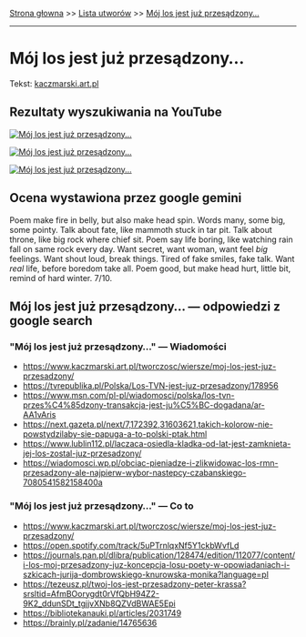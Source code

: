 [Strona głowna](../index.md) >> [Lista utworów](../list.md) >> [Mój los jest już przesądzony…](300.md)

---

# Mój los jest już przesądzony…

Tekst: [kaczmarski.art.pl](https://www.kaczmarski.art.pl/tworczosc/wiersze/moj-los-jest-juz-przesadzony/)

## Rezultaty wyszukiwania na YouTube

[![Mój los jest już przesądzony…](http://img.youtube.com/vi/_rF5NMPo-0M/0.jpg)](https://www.youtube.com/watch?v=_rF5NMPo-0M "Mój los jest już przesądzony / Chcę Tajemnicy Live - YouTube")

[![Mój los jest już przesądzony…](http://img.youtube.com/vi/iF37u6fZcdc/0.jpg)](https://www.youtube.com/watch?v=iF37u6fZcdc "Jacek Kaczmarski -  Ballada o spalonej synagodze - YouTube")

[![Mój los jest już przesądzony…](http://img.youtube.com/vi/5c1arDGZEvw/0.jpg)](https://www.youtube.com/watch?v=5c1arDGZEvw "Requiem Rozbiorowe - Jacek Kaczmarski - YouTube")

## Ocena wystawiona przez google gemini

Poem make fire in belly, but also make head spin. Words many, some big, some pointy. Talk about fate, like mammoth stuck in tar pit. Talk about throne, like big rock where chief sit. Poem say life boring, like watching rain fall on same rock every day. Want secret, want woman, want feel *big* feelings. Want shout loud, break things. Tired of fake smiles, fake talk. Want *real* life, before boredom take all. Poem good, but make head hurt, little bit, remind of hard winter. 7/10.


## Mój los jest już przesądzony… — odpowiedzi z google search

### "Mój los jest już przesądzony…" — Wiadomości

 - <https://www.kaczmarski.art.pl/tworczosc/wiersze/moj-los-jest-juz-przesadzony/>
 - <https://tvrepublika.pl/Polska/Los-TVN-jest-juz-przesadzony/178956>
 - <https://www.msn.com/pl-pl/wiadomosci/polska/los-tvn-przes%C4%85dzony-transakcja-jest-ju%C5%BC-dogadana/ar-AA1vAris>
 - <https://next.gazeta.pl/next/7,172392,31603621,takich-kolorow-nie-powstydzilaby-sie-papuga-a-to-polski-ptak.html>
 - <https://www.lublin112.pl/laczaca-osiedla-kladka-od-lat-jest-zamknieta-jej-los-zostal-juz-przesadzony/>
 - <https://wiadomosci.wp.pl/obciac-pieniadze-i-zlikwidowac-los-rmn-przesadzony-ale-najpierw-wybor-nastepcy-czabanskiego-7080541582158400a>

### "Mój los jest już przesądzony…" — Co to

 - <https://www.kaczmarski.art.pl/tworczosc/wiersze/moj-los-jest-juz-przesadzony/>
 - <https://open.spotify.com/track/5uPTrnlqxNf5Y1ckbWvfLd>
 - <https://journals.pan.pl/dlibra/publication/128474/edition/112077/content/i-los-moj-przesadzony-juz-koncepcja-losu-poety-w-opowiadaniach-i-szkicach-jurija-dombrowskiego-knurowska-monika?language=pl>
 - <https://tezeusz.pl/twoj-los-jest-przesadzony-peter-krassa?srsltid=AfmBOorygdt0rVfQbH94Z2-9K2_ddunSDt_tgjjvXNb8QZVdBWAE5Epi>
 - <https://bibliotekanauki.pl/articles/2031749>
 - <https://brainly.pl/zadanie/14765636>

